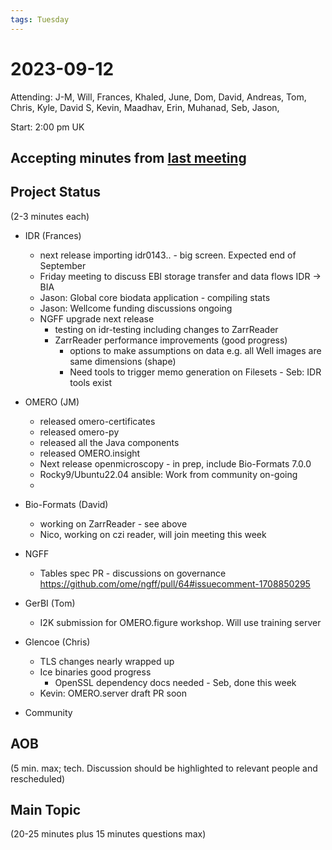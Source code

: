 ```yaml
---
tags: Tuesday
---
```


# 2023-09-12

Attending: J-M, Will, Frances, Khaled, June, Dom, David, Andreas, Tom, Chris, Kyle, David S, Kevin, Maadhav, Erin, Muhanad, Seb, Jason, 

Start: 2:00 pm UK

## Accepting minutes from [last meeting](https://hackmd.io/team/ome?nav=overview)

## Project Status

(2-3 minutes each)

- IDR (Frances)
  - next release importing idr0143.. - big screen. Expected end of September
  - Friday meeting to discuss EBI storage transfer and data flows IDR -> BIA
  - Jason: Global core biodata application - compiling stats
  - Jason: Wellcome funding discussions ongoing
  - NGFF upgrade next release
     -  testing on idr-testing including changes to ZarrReader  
     - ZarrReader performance improvements (good progress)
       - options to make assumptions on data e.g. all Well images are same dimensions (shape)
       - Need tools to trigger memo generation on Filesets - Seb: IDR tools exist

- OMERO (JM)
  - released omero-certificates
  - released omero-py
  - released all the Java components
  - released OMERO.insight
  - Next release openmicroscopy - in prep, include Bio-Formats 7.0.0
  - Rocky9/Ubuntu22.04 ansible: Work from community on-going
  - 

- Bio-Formats (David)
  - working on ZarrReader - see above
  - Nico, working on czi reader, will join meeting this week

- NGFF
  - Tables spec PR - discussions on governance https://github.com/ome/ngff/pull/64#issuecomment-1708850295

- GerBI (Tom)
  - I2K submission for OMERO.figure workshop. Will use training server

- Glencoe (Chris)
  - TLS changes nearly wrapped up
  - Ice binaries good progress
    - OpenSSL dependency docs needed - Seb, done this week
  - Kevin: OMERO.server draft PR soon

- Community

## AOB

(5 min. max; tech. Discussion should be highlighted to relevant people and rescheduled)

## Main Topic

(20-25 minutes plus 15 minutes questions max)
